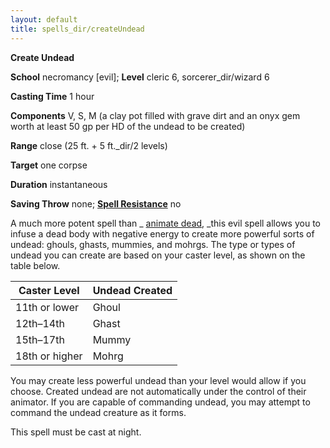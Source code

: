 ```yaml
---
layout: default
title: spells_dir/createUndead
---
```

 **Create Undead**

**School** necromancy [evil]; **Level** cleric 6, sorcerer_dir/wizard 6

**Casting Time** 1 hour

**Components** V, S, M (a clay pot filled with grave dirt and an onyx gem worth at least 50 gp per HD of the undead to be created)

**Range** close (25 ft. + 5 ft._dir/2 levels)

**Target** one corpse

**Duration** instantaneous

**Saving Throw** none; **[Spell Resistance](../glossary#_spell-resistance)** no

A much more potent spell than _ [animate dead](animateDead#_animate-dead), _this evil spell allows you to infuse a dead body with negative energy to create more powerful sorts of undead: ghouls, ghasts, mummies, and mohrgs. The type or types of undead you can create are based on your caster level, as shown on the table below.

| Caster Level | Undead Created |
| --- | --- |
| 11th or lower | Ghoul |
| 12th–14th | Ghast |
| 15th–17th | Mummy |
| 18th or higher | Mohrg |

You may create less powerful undead than your level would allow if you choose. Created undead are not automatically under the control of their animator. If you are capable of commanding undead, you may attempt to command the undead creature as it forms.

This spell must be cast at night.

